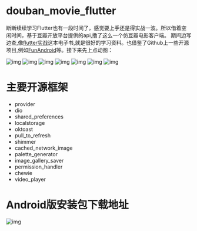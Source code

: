# douban_movie_flutter

断断续续学习Flutter也有一段时间了，感觉要上手还是得实战一波。所以借着空闲时间，基于豆瓣开放平台提供的api,撸了这么一个仿豆瓣电影客户端。
期间边写边查,像[flutter实战](https://book.flutterchina.club/)这本电子书,就是很好的学习资料。也借鉴了Github上一些开源项目,例如[FunAndroid](https://github.com/phoenixsky/fun_android_flutter)等。接下来先上点动图：

![img](https://github.com/sskEvan/douban_movie_flutter/blob/master/introduce/闪屏&首页.gif)
![img](https://github.com/sskEvan/douban_movie_flutter/blob/master/introduce/榜单.gif)
![img](https://github.com/sskEvan/douban_movie_flutter/blob/master/introduce/电影详情.gif)
![img](https://github.com/sskEvan/douban_movie_flutter/blob/master/introduce/剧照.gif)
![img](https://github.com/sskEvan/douban_movie_flutter/blob/master/introduce/影人信息.gif)
![img](https://github.com/sskEvan/douban_movie_flutter/blob/master/introduce/搜索.gif)
![img](https://github.com/sskEvan/douban_movie_flutter/blob/master/introduce/夜间模式&多主题.gif)

# 主要开源框架
* provider
* dio
* shared_preferences
* localstorage
* oktoast
* pull_to_refresh
* shimmer
* cached_network_image
* palette_generator
* image_gallery_saver
* permission_handler
* chewie
* video_player

# Android版安装包下载地址
![img](https://github.com/sskEvan/douban_movie_flutter/blob/master/introduce/download_qrcode.png)
